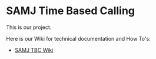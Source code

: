 # SAMJ Time Based Calling

This is our project. <insert description> 

Here is our Wiki for technical documentation and How To's: 
- [SAMJ TBC Wiki](https://github.com/SAMJ-CSDC26BB/SAMJ-Django-TBC/wiki)
